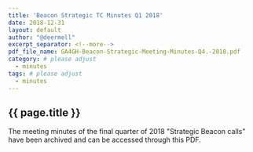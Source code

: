 ```yaml
---
title: 'Beacon Strategic TC Minutes Q1 2018'
date: 2018-12-31
layout: default
author: "@deermell"
excerpt_separator: <!--more-->
pdf_file_name: GA4GH-Beacon-Strategic-Meeting-Minutes-Q4.-2018.pdf
category: # please adjust
  - minutes
tags: # please adjust
  - minutes
---
```


## {{ page.title }}

The meeting minutes of the final quarter of 2018 "Strategic Beacon calls" have been archived and can be accessed through this PDF.

<!--more-->
